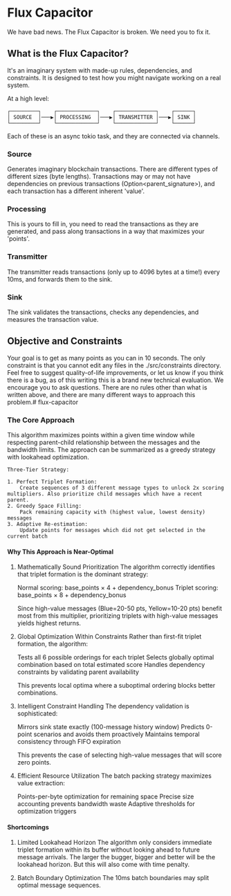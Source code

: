 # Flux Capacitor

We have bad news. The Flux Capacitor is broken. We need you to fix it.

## What is the Flux Capacitor?

It's an imaginary system with made-up rules, dependencies, and constraints. It is designed to test how you might navigate working on a real system.

At a high level:

```
┌─────────┐    ┌─────────────┐    ┌─────────────┐    ┌──────┐
│ SOURCE  │───▶│ PROCESSING  │───▶│ TRANSMITTER │───▶│ SINK │
└─────────┘    └─────────────┘    └─────────────┘    └──────┘
```

Each of these is an async tokio task, and they are connected via channels.

### Source
Generates imaginary blockchain transactions. There are different types of different sizes (byte lengths).
Transactions may or may not have dependencies on previous transactions (Option<parent_signature>), and each transaction has a different inherent 'value'.

### Processing
This is yours to fill in, you need to read the transactions as they are generated, and pass along transactions in a way that maximizes your 'points'.

### Transmitter
The transmitter reads transactions (only up to 4096 bytes at a time!) every 10ms, and forwards them to the sink.

### Sink
The sink validates the transactions, checks any dependencies, and measures the transaction value.

## Objective and Constraints
Your goal is to get as many points as you can in 10 seconds. The only constraint is that you cannot edit any files in the ./src/constraints directory. Feel free to suggest quality-of-life improvements, or let us know if you think there is a bug, as of this writing this is a brand new technical evaluation.
We encourage you to ask questions. There are no rules other than what is written above, and there are many different ways to approach this problem.# flux-capacitor


### The Core Approach
This algorithm maximizes points within a given time  window while respecting parent-child relationship between the messages and the bandwidth limits. The approach can be summarized as a greedy strategy with lookahead optimization.

```
Three-Tier Strategy:

1. Perfect Triplet Formation:
    Create sequences of 3 different message types to unlock 2x scoring multipliers. Also prioritize child messages which have a recent parent.
2. Greedy Space Filling:
    Pack remaining capacity with (highest value, lowest density) messages
3. Adaptive Re-estimation:
    Update points for messages which did not get selected in the current batch
```

#### Why This Approach is Near-Optimal
1. Mathematically Sound Prioritization
The algorithm correctly identifies that triplet formation is the dominant strategy:

     Normal scoring: base_points × 4 + dependency_bonus
     Triplet scoring: base_points × 8 + dependency_bonus

     Since high-value messages (Blue=20-50 pts, Yellow=10-20 pts) benefit most from this multiplier, prioritizing triplets with high-value messages yields highest returns.

2. Global Optimization Within Constraints
Rather than first-fit triplet formation, the algorithm:

     Tests all 6 possible orderings for each triplet
     Selects globally optimal combination based on total estimated score
     Handles dependency constraints by validating parent availability

     This prevents local optima where a suboptimal ordering blocks better combinations.

3. Intelligent Constraint Handling
The dependency validation is sophisticated:

     Mirrors sink state exactly (100-message history window)
     Predicts 0-point scenarios and avoids them proactively
     Maintains temporal consistency through FIFO expiration

     This prevents the case of selecting high-value messages that will score zero points.

4. Efficient Resource Utilization
The batch packing strategy maximizes value extraction:

     Points-per-byte optimization for remaining space
     Precise size accounting prevents bandwidth waste
     Adaptive thresholds for optimization triggers


#### Shortcomings
1. Limited Lookahead Horizon
The algorithm only considers immediate triplet formation within its buffer without looking ahead to future message arrivals.
The larger the bugger, bigger and better will be the lookahead horizon. But this will also come with time penalty.

2. Batch Boundary Optimization
The 10ms batch boundaries may split optimal message sequences.
